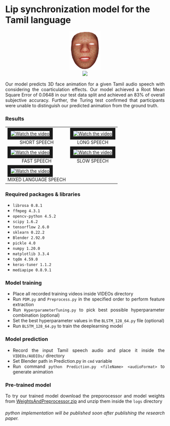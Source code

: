# Lip synchronization model for the Tamil language

<div align="center">
    <img src="mesh.png" width="100"/>
</div>

<div align="center">
    <img src="https://img.shields.io/github/license/MohamedSabthar/Lip-synchronization-model-for-the-Tamil-language?style=flat-square"/>
</div>

<div align="justify">
<p>
 Our model predicts 3D face animation for a given Tamil audio speech with considering the coarticulation effects. Our model achieved a Root Mean Square Error of 0.0648 in our test data split and achieved an 83% of overall subjective accuracy. Further, the Turing test confirmed that participants were unable to distinguish our predicted animation from the ground truth.
</p>

### Results

<table>
  <tr>
    <td>
      <a
        href="https://www.youtube.com/embed/videoseries?controls=0&amp;list=PLCeMyGcfkc9gAmnLjAPLfmiK7w-HkJFoM"
        target="_blank"
      >
        <img
          src="https://i3.ytimg.com/vi/1ydDP6Z28Y8/maxresdefault.jpg"
          alt="Watch the video"
          border="10"
        />
      </a>
      <div align="center">SHORT SPEECH</div>
    </td>
    <td>
      <a
        href="https://www.youtube.com/embed/videoseries?controls=0&amp;list=PLCeMyGcfkc9iZfYKbhFqbDMOyJyiywfFS"
        target="_blank"
      >
        <img
          src="https://i3.ytimg.com/vi/hR1Qkq4Rjdw/maxresdefault.jpg"
          alt="Watch the video"
          border="10"
        />
      </a>
      <div align="center">LONG SPEECH</div>
    </td>
  </tr>
  <tr>
    <td>
      <a
        href="https://www.youtube.com/embed/videoseries?controls=0&amp;list=PLCeMyGcfkc9gonnxxaP39nBCH-FOMZkUn"
        target="_blank"
      >
        <img
          src="https://i3.ytimg.com/vi/gm2goBVYTl8/maxresdefault.jpg"
          alt="Watch the video"
          border="10"
        />
      </a>
      <div align="center">FAST SPEECH</div>
    </td>
    <td>
      <a
        href="https://www.youtube.com/embed/videoseries?controls=0&amp;list=PLCeMyGcfkc9jhrbjYOkWy15_OYxsZITAg"
        target="_blank"
      >
        <img
          src="https://i3.ytimg.com/vi/0aUZLm46wV4/maxresdefault.jpg"
          alt="Watch the video"
          border="10"
        />
      </a>
      <div align="center">SLOW SPEECH</div>
    </td>
  </tr>
  <tr>
    <td>
      <a
        href="https://www.youtube.com/embed/videoseries?controls=0&amp;list=PLCeMyGcfkc9jGoLEHl9mM-AUJ3tRHjyF0"
        target="_blank"
      >
        <img
          src="https://i3.ytimg.com/vi/hpdGtkj_oD8/maxresdefault.jpg"
          alt="Watch the video"
          border="10"
        />
      </a>
      <div align="center">MIXED LANGUAGE SPEECH</div>
    </td>
  </tr>
</table>

### Required packages & libraries

- `librosa 0.8.1`
- `ffmpeg 4.3.1 `
- `opencv-python 4.5.2`
- `scipy 1.6.2`
- `tensorflow 2.6.0`
- `sklearn 0.22.2`
- `Blender 2.92.0`
- `pickle 4.0`
- `numpy 1.20.0`
- `matplotlib 3.3.4`
- `tqdm 4.59.0`
- `keras-tuner 1.1.2`
- `mediapipe 0.8.9.1`

### Model training

- Place all recorded training videos inside VIDEOs directory
- Run `PDM.py` and `Preprocess.py` in the specified order to perform feature extraction
- Run `HyperparameterTuning.py` to pick best possible hyperparameter combination (optional)
- Set the best hyperparameter values in the `BLSTM_128_64.py` file (optional)
- Run `BLSTM_128_64.py` to train the deeplearning model

### Model prediction

- Record the input Tamil speech audio and place it inside the `VIDEOs/AUDIOs/` directory
- Set Blender path in Prediction.py in `cmd` variable
- Run command `python Prediction.py <fileName> <audioFormat>` to generate animation

### Pre-trained model

To try our trained model download the preporocessor and model weights from [WeightsAndPreprocessor.zip](https://drive.google.com/file/d/1nRPOQnRJTJzOf20rFS7lXZzyWpGL69mQ/view?usp=sharing) and unzip them inside the `logs` directory


###### python implementation will be published soon after publishing the research paper.
